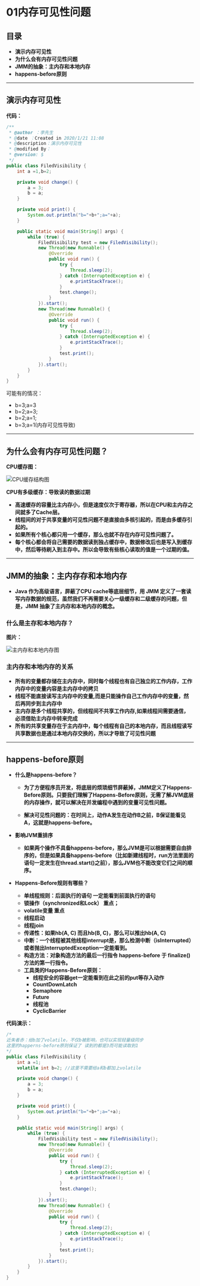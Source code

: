 # 01内存可见性问题

## 目录

- **演示内存可见性**
- **为什么会有内存可见性问题**
- **JMM的抽象：主内存和本地内存**
- **happens-before原则**

------

## **演示内存可见性**

**代码：**

```java
/**
 * @author ：李先生
 * @date ：Created in 2020/1/21 11:08
 * @description：演示内存可见性
 * @modified By：
 * @version: $
 */
public class FiledVisibility {
    int a =1,b=2;

    private void change() {
        a = 3;
        b = a;
    }

    private void print() {
        System.out.println("b="+b+";a="+a);
    }

    public static void main(String[] args) {
        while (true) {
            FiledVisibility test = new FiledVisibility();
            new Thread(new Runnable() {
                @Override
                public void run() {
                    try {
                        Thread.sleep(2);
                    } catch (InterruptedException e) {
                        e.printStackTrace();
                    }
                    test.change();
                }
            }).start();
            new Thread(new Runnable() {
                @Override
                public void run() {
                    try {
                        Thread.sleep(2);
                    } catch (InterruptedException e) {
                        e.printStackTrace();
                    }
                    test.print();
                }
            }).start();
        }
    }
}
```

可能有的情况：

- b=3;a=3
- b=2;a=3;
- b=2;a=1;
- b=3;a=1(内存可见性导致)

------

## **为什么会有内存可见性问题？**

**CPU缓存图：**

![CPU缓存结构图](https://raw.github.com/LGSKOKO/Concurrent_Java/master/03Java内存模型/img/CPU缓存结构图.png)

**CPU有多级缓存：导致读的数据过期**

- **高速缓存的容量比主内存小，但是速度仅次于寄存器，所以在CPU和主内存之间就多了Cache层。**
- **线程间的对于共享变量的可见性问题不是直接由多核引起的，而是由多缓存引起的。**
- **如果所有个核心都只用一个缓存，那么也就不存在内存可见性问题了。**
- **每个核心都会将自己需要的数据读到独占缓存中，数据修改后也是写入到缓存中，然后等待刷入到主存中。所以会导致有些核心读取的值是一个过期的值。**

------

## **JMM的抽象：主内存存和本地内存**

- **Java 作为高级语言，屏蔽了CPU cache等底层细节，用 JMM 定义了一套读写内存数据的规范，虽然我们不再需要关心一级缓存和二级缓存的问题，但是，JMM 抽象了主内存和本地内存的概念。**

### **什么是主存和本地内存？**

**图片：**

![主内存和本地内存图](https://raw.github.com/LGSKOKO/Concurrent_Java/master/03Java内存模型/img/主内存和本地内存图.png)

### 主内存和本地内存的关系

- **所有的变量都存储在主内存中，同时每个线程也有自己独立的工作内存，工作内存中的变量内容是主内存中的拷贝**
- **线程不能直接读写主内存中的变量,而是只能操作自己工作内存中的变量，然后再同步到主内存中**
- **主内存是多个线程共享的，但线程间不共享工作内存,如果线程间需要通信，必须借助主内存中转来完成**
- **所有的共享变量存在于主内存中，每个线程有自己的本地内存，而且线程读写共享数据也是通过本地内存交换的，所以才导致了可见性问题**

------

## **happens-before原则**

- **什么是happens-before？**
  
  - **为了方便程序员开发，将底层的烦琐细节屏蔽掉，JMM定义了Happens-Before原则。只要我们理解了Happens-Before原则，无需了解JVM底层的内存操作，就可以解决在并发编程中遇到的变量可见性问题。** 
  
  - **解决可见性问题的：在时间上，动作A发生在动作B之前，B保证能看见A，这就是happens-before。**
  
- **影响JVM重排序**
  
  - **如果两个操作不具备happens-before，那么JVM是可以根据需要自由排序的，但是如果具备happens-before（比如新建线程时，run方法里面的语句一定发生在thread.start()之前），那么JVM也不能改变它们之间的顺序。**
  
- **Happens-Before规则有哪些？**
  - **单线程规则：后面执行的语句 一定能看到前面执行的语句**
  - **锁操作（synchronized和Lock） 重点；**
  - **volatile变量  重点**
  - **线程启动**
  - **线程join**
  - **传递性：如果hb(A, C) 而且hb(B, C)，那么可以推出hb(A, C)**
  - **中断：一个线程被其他线程interrupt是，那么检测中断（isInterrupted）或者抛出InterruptedException一定能看到。**
  - **构造方法：对象构造方法的最后一行指令 happens-before 于 finalize() 方法的第一行指令。**
  - **工具类的Happens-Before原则：**
    - **线程安全的容器get一定能看到在此之前的put等存入动作**
    - **CountDownLatch**
    - **Semaphore**
    - **Future**
    - **线程池**
    - **CyclicBarrier**

**代码演示：**

```java
/*
近朱者赤：给b加了volatile，不仅b被影响，也可以实现轻量级同步
这里的happerns-before原则保证了 读到的都是3而可能读取到1
*/
public class FiledVisibility {
    int a =1;
    volatile int b=2; //这里不需要给a和b都加上volatile

    private void change() {
        a = 3;
        b = a;
    }

    private void print() {
        System.out.println("b="+b+";a="+a);
    }

    public static void main(String[] args) {
        while (true) {
            FiledVisibility test = new FiledVisibility();
            new Thread(new Runnable() {
                @Override
                public void run() {
                    try {
                        Thread.sleep(2);
                    } catch (InterruptedException e) {
                        e.printStackTrace();
                    }
                    test.change();
                }
            }).start();
            new Thread(new Runnable() {
                @Override
                public void run() {
                    try {
                        Thread.sleep(2);
                    } catch (InterruptedException e) {
                        e.printStackTrace();
                    }
                    test.print();
                }
            }).start();
        }
    }
}
```

